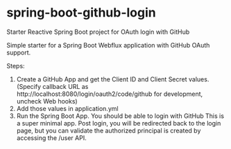 # spring-boot-github-login

Starter Reactive Spring Boot project for OAuth login with GitHub

Simple starter for a Spring Boot Webflux application with GitHub OAuth support.

Steps:
1. Create a GitHub App and get the Client ID and Client Secret values. (Specify callback URL as http://localhost:8080/login/oauth2/code/github for development, uncheck Web hooks)
2. Add those values in application.yml
3. Run the Spring Boot App. You should be able to login with GitHub
This is a super minimal app. Post login, you will be redirected back to the login page, but you can validate the authorized principal is created by accessing the /user API.
